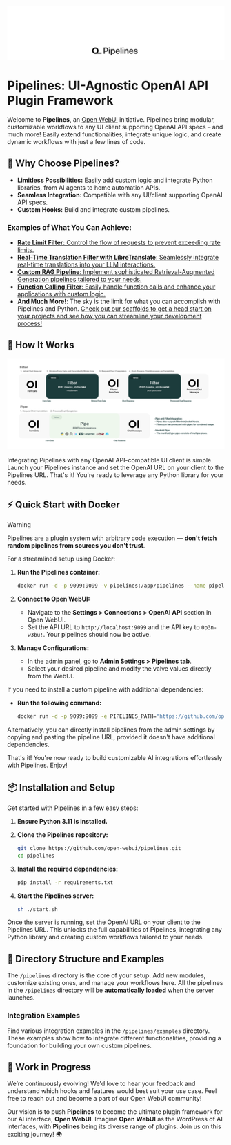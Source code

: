 <p align="center">
  <a href="#"><img src="./header.png" alt="Pipelines Logo"></a>
</p>

# Pipelines: UI-Agnostic OpenAI API Plugin Framework

Welcome to **Pipelines**, an [Open WebUI](https://github.com/open-webui) initiative. Pipelines bring modular, customizable workflows to any UI client supporting OpenAI API specs – and much more! Easily extend functionalities, integrate unique logic, and create dynamic workflows with just a few lines of code.

## 🚀 Why Choose Pipelines?

- **Limitless Possibilities:** Easily add custom logic and integrate Python libraries, from AI agents to home automation APIs.
- **Seamless Integration:** Compatible with any UI/client supporting OpenAI API specs.
- **Custom Hooks:** Build and integrate custom pipelines.

### Examples of What You Can Achieve:

- [**Rate Limit Filter**: Control the flow of requests to prevent exceeding rate limits.](/examples/filters/rate_limit_filter_pipeline.py)
- [**Real-Time Translation Filter with LibreTranslate**: Seamlessly integrate real-time translations into your LLM interactions.](/examples/filters/libretranslate_filter_pipeline.py)
- [**Custom RAG Pipeline**: Implement sophisticated Retrieval-Augmented Generation pipelines tailored to your needs.](/examples/rag/llamaindex_pipeline.py)
- [**Function Calling Filter**: Easily handle function calls and enhance your applications with custom logic.](/examples/function_calling/function_calling_filter_pipeline.py)
- **And Much More!**: The sky is the limit for what you can accomplish with Pipelines and Python. [Check out our scaffolds to get a head start on your projects and see how you can streamline your development process!](/examples/scaffolds)

## 🔧 How It Works

<p align="center">
  <a href="#"><img src="./docs/images/workflow.png" alt="Pipelines Workflow"></a>
</p>

Integrating Pipelines with any OpenAI API-compatible UI client is simple. Launch your Pipelines instance and set the OpenAI URL on your client to the Pipelines URL. That's it! You're ready to leverage any Python library for your needs.

## ⚡ Quick Start with Docker

> [!WARNING]
> Pipelines are a plugin system with arbitrary code execution — **don't fetch random pipelines from sources you don't trust**.

For a streamlined setup using Docker:

1. **Run the Pipelines container:**

   ```sh
   docker run -d -p 9099:9099 -v pipelines:/app/pipelines --name pipelines --restart always ghcr.io/open-webui/pipelines:main
   ```

2. **Connect to Open WebUI:**

   - Navigate to the **Settings > Connections > OpenAI API** section in Open WebUI.
   - Set the API URL to `http://localhost:9099` and the API key to `0p3n-w3bu!`. Your pipelines should now be active.

3. **Manage Configurations:**

   - In the admin panel, go to **Admin Settings > Pipelines tab**.
   - Select your desired pipeline and modify the valve values directly from the WebUI.

If you need to install a custom pipeline with additional dependencies:

- **Run the following command:**

  ```sh
  docker run -d -p 9099:9099 -e PIPELINES_PATH="https://github.com/open-webui/pipelines/blob/main/examples/filters/detoxify_filter_pipeline.py" -v pipelines:/app/pipelines --name pipelines --restart always ghcr.io/open-webui/pipelines:main
  ```

Alternatively, you can directly install pipelines from the admin settings by copying and pasting the pipeline URL, provided it doesn't have additional dependencies.

That's it! You're now ready to build customizable AI integrations effortlessly with Pipelines. Enjoy!

## 📦 Installation and Setup

Get started with Pipelines in a few easy steps:

1. **Ensure Python 3.11 is installed.**
2. **Clone the Pipelines repository:**

   ```sh
   git clone https://github.com/open-webui/pipelines.git
   cd pipelines
   ```

3. **Install the required dependencies:**

   ```sh
   pip install -r requirements.txt
   ```

4. **Start the Pipelines server:**

   ```sh
   sh ./start.sh
   ```

Once the server is running, set the OpenAI URL on your client to the Pipelines URL. This unlocks the full capabilities of Pipelines, integrating any Python library and creating custom workflows tailored to your needs.

## 📂 Directory Structure and Examples

The `/pipelines` directory is the core of your setup. Add new modules, customize existing ones, and manage your workflows here. All the pipelines in the `/pipelines` directory will be **automatically loaded** when the server launches.

### Integration Examples

Find various integration examples in the `/pipelines/examples` directory. These examples show how to integrate different functionalities, providing a foundation for building your own custom pipelines.

## 🎉 Work in Progress

We’re continuously evolving! We'd love to hear your feedback and understand which hooks and features would best suit your use case. Feel free to reach out and become a part of our Open WebUI community!

Our vision is to push **Pipelines** to become the ultimate plugin framework for our AI interface, **Open WebUI**. Imagine **Open WebUI** as the WordPress of AI interfaces, with **Pipelines** being its diverse range of plugins. Join us on this exciting journey! 🌍
